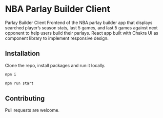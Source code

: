 # NBA Parlay Builder Client


Parlay Builder Client
Frontend of the NBA parlay builder app that displays searched player’s season stats, last 5 games, and last 5 games against next opponent to help users build their parlays.
React app built with Chakra UI as component library to implement responsive design.

## Installation
Clone the repo, install packages and run it locally.
```bash 
npm i 

npm run start
```

## Contributing

Pull requests are welcome.
